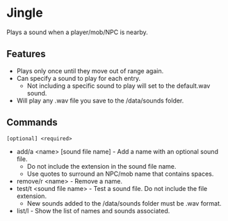 # Jingle #

Plays a sound when a player/mob/NPC is nearby.

## Features ##
 - Plays only once until they move out of range again.
 - Can specify a sound to play for each entry.
   - Not including a specific sound to play will set to the default.wav sound.
 - Will play any .wav file you save to the /data/sounds folder.
  
## Commands ##
`[optional] <required>`
 - add/a \<name> [sound file name] - Add a name with an optional sound file.
   - Do not include the extension in the sound file name.
   - Use quotes to surround an NPC/mob name that contains spaces.
 - remove/r \<name> - Remove a name.
 - test/t \<sound file name> - Test a sound file. Do not include the file extension.
   - New sounds added to the /data/sounds folder must be .wav format.
 - list/l - Show the list of names and sounds associated.
